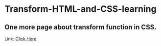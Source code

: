 # Transform-HTML-and-CSS-learning
## One more page about transform function in CSS.
Link: [Click Here](https://david-rjoian.github.io/BPXLR-Site-Demo/)
